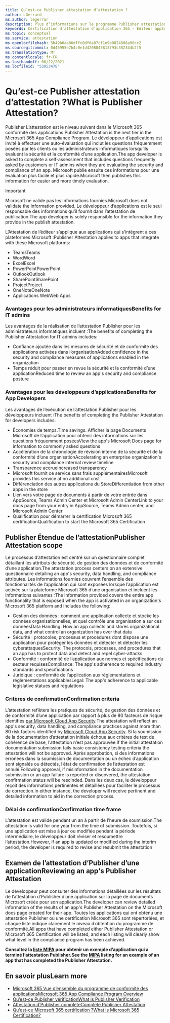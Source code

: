```yaml
---
title: Qu’est-ce Publisher attestation d’attestation ?
author: LGerrard
ms.author: legerrar
description: Plus d’informations sur le programme Publisher attestation d’attestation d’attestation d’information
keywords: Certification d’attestation d’application 365 - Éditeur appSource
ms.topic: conceptual
ms.service: attestation
ms.openlocfilehash: 5b49b6aa06dffc0df6a87cf1e9b0824806a90cc2
ms.sourcegitcommit: 0d46955e7b4c0e1d4208843813793c382344b2f5
ms.translationtype: MT
ms.contentlocale: fr-FR
ms.lasthandoff: 06/22/2021
ms.locfileid: "53053478"
---
```

# <a name="what-is-publisher-attestation"></a><span data-ttu-id="c4c9d-104">Qu’est-ce Publisher attestation d’attestation ?</span><span class="sxs-lookup"><span data-stu-id="c4c9d-104">What is Publisher Attestation?</span></span>

<span data-ttu-id="c4c9d-105">Publisher L’attestation est le niveau suivant dans le Microsoft 365 conformité des applications.</span><span class="sxs-lookup"><span data-stu-id="c4c9d-105">Publisher Attestation is the next tier in the Microsoft 365 App Compliance Program.</span></span> <span data-ttu-id="c4c9d-106">Le développeur d’applications est invité à effectuer une auto-évaluation qui inclut les questions fréquemment posées par les clients ou les administrateurs informatiques lorsqu’ils évaluent la sécurité et la conformité d’une application.</span><span class="sxs-lookup"><span data-stu-id="c4c9d-106">The app developer is asked to complete a self-assessment that includes questions frequently asked by customers or IT admins when they are evaluating the security and compliance of an app.</span></span> <span data-ttu-id="c4c9d-107">Microsoft publie ensuite ces informations pour une évaluation plus facile et plus rapide.</span><span class="sxs-lookup"><span data-stu-id="c4c9d-107">Microsoft then publishes this information for easier and more timely evaluation.</span></span>

> [!IMPORTANT]
> <span data-ttu-id="c4c9d-108">Microsoft ne valide pas les informations fournies.</span><span class="sxs-lookup"><span data-stu-id="c4c9d-108">Microsoft does not validate the information provided.</span></span> <span data-ttu-id="c4c9d-109">Le développeur d’applications est le seul responsable des informations qu’il fournit dans l’attestation de publication.</span><span class="sxs-lookup"><span data-stu-id="c4c9d-109">The app developer is solely responsible for the information they provide in the publish attestation.</span></span> 

<span data-ttu-id="c4c9d-110">L’Attestation de l’éditeur s’applique aux applications qui s’intègrent à ces plateformes Microsoft :</span><span class="sxs-lookup"><span data-stu-id="c4c9d-110">Publisher Attestation applies to apps that integrate with these Microsoft platforms:</span></span>
- <span data-ttu-id="c4c9d-111">Teams</span><span class="sxs-lookup"><span data-stu-id="c4c9d-111">Teams</span></span>
- <span data-ttu-id="c4c9d-112">Word</span><span class="sxs-lookup"><span data-stu-id="c4c9d-112">Word</span></span>
- <span data-ttu-id="c4c9d-113">Excel</span><span class="sxs-lookup"><span data-stu-id="c4c9d-113">Excel</span></span>
- <span data-ttu-id="c4c9d-114">PowerPoint</span><span class="sxs-lookup"><span data-stu-id="c4c9d-114">PowerPoint</span></span> 
- <span data-ttu-id="c4c9d-115">Outlook</span><span class="sxs-lookup"><span data-stu-id="c4c9d-115">Outlook</span></span>
- <span data-ttu-id="c4c9d-116">SharePoint</span><span class="sxs-lookup"><span data-stu-id="c4c9d-116">SharePoint</span></span>
- <span data-ttu-id="c4c9d-117">Project</span><span class="sxs-lookup"><span data-stu-id="c4c9d-117">Project</span></span>
- <span data-ttu-id="c4c9d-118">OneNote</span><span class="sxs-lookup"><span data-stu-id="c4c9d-118">OneNote</span></span>
- <span data-ttu-id="c4c9d-119">Applications Web</span><span class="sxs-lookup"><span data-stu-id="c4c9d-119">Web Apps</span></span>

### <a name="benefits-for-it-admins"></a><span data-ttu-id="c4c9d-120">Avantages pour les administrateurs informatiques</span><span class="sxs-lookup"><span data-stu-id="c4c9d-120">Benefits for IT admins</span></span>
<span data-ttu-id="c4c9d-121">Les avantages de la réalisation de l’attestation Publisher pour les administrateurs informatiques incluent :</span><span class="sxs-lookup"><span data-stu-id="c4c9d-121">The benefits of completing the Publisher Attestation for IT admins includes:</span></span>
-   <span data-ttu-id="c4c9d-122">Confiance ajoutée dans les mesures de sécurité et de conformité des applications activées dans l’organisation</span><span class="sxs-lookup"><span data-stu-id="c4c9d-122">Added confidence in the security and compliance measures of applications enabled in the organization</span></span>
-   <span data-ttu-id="c4c9d-123">Temps réduit pour passer en revue la sécurité et la conformité d’une application</span><span class="sxs-lookup"><span data-stu-id="c4c9d-123">Reduced time to review an app's security and compliance posture</span></span>

### <a name="benefits-for-app-developers"></a><span data-ttu-id="c4c9d-124">Avantages pour les développeurs d’applications</span><span class="sxs-lookup"><span data-stu-id="c4c9d-124">Benefits for App Developers</span></span> 
<span data-ttu-id="c4c9d-125">Les avantages de l’exécution de l’attestation Publisher pour les développeurs incluent :</span><span class="sxs-lookup"><span data-stu-id="c4c9d-125">The benefits of completing the Publisher Attestation for developers includes:</span></span> 
-   <span data-ttu-id="c4c9d-126">Économies de temps.</span><span class="sxs-lookup"><span data-stu-id="c4c9d-126">Time savings.</span></span> <span data-ttu-id="c4c9d-127">Afficher la page Documents Microsoft de l’application pour obtenir des informations sur les questions fréquemment posées</span><span class="sxs-lookup"><span data-stu-id="c4c9d-127">View the app's Microsoft Docs page for information to commonly asked questions</span></span>
-   <span data-ttu-id="c4c9d-128">Accélération de la chronologie de révision interne de la sécurité et de la conformité d’une organisation</span><span class="sxs-lookup"><span data-stu-id="c4c9d-128">Accelerating an enterprise organization's security and compliance internal review timeline</span></span>
-   <span data-ttu-id="c4c9d-129">Transparence accrue</span><span class="sxs-lookup"><span data-stu-id="c4c9d-129">Increased transparency</span></span>
- <span data-ttu-id="c4c9d-130">Microsoft fournit ce service sans frais supplémentaires</span><span class="sxs-lookup"><span data-stu-id="c4c9d-130">Microsoft provides this service at no additional cost</span></span>
-   <span data-ttu-id="c4c9d-131">Différenciation des autres applications du Store</span><span class="sxs-lookup"><span data-stu-id="c4c9d-131">Differentiation from other apps in the store</span></span>
-   <span data-ttu-id="c4c9d-132">Lien vers votre page de documents à partir de votre entrée dans AppSource, Teams Admin Center et Microsoft Admin Center</span><span class="sxs-lookup"><span data-stu-id="c4c9d-132">Link to your docs page from your entry in AppSource, Teams Admin center, and Microsoft Admin Center</span></span>
-   <span data-ttu-id="c4c9d-133">Qualification pour démarrer la certification Microsoft 365 certification</span><span class="sxs-lookup"><span data-stu-id="c4c9d-133">Qualification to start the Microsoft 365 Certification</span></span>


## <a name="publisher-attestation-scope"></a><span data-ttu-id="c4c9d-134">Publisher Étendue de l’attestation</span><span class="sxs-lookup"><span data-stu-id="c4c9d-134">Publisher Attestation scope</span></span>

<span data-ttu-id="c4c9d-135">Le processus d’attestation est centré sur un questionnaire complet détaillant les attributs de sécurité, de gestion des données et de conformité d’une application.</span><span class="sxs-lookup"><span data-stu-id="c4c9d-135">The attestation process centers on an extensive questionnaire detailing an app's security, data handling, and compliance attributes.</span></span> <span data-ttu-id="c4c9d-136">Les informations fournies couvrent l’ensemble des fonctionnalités de l’application qui sont exposées lorsque l’application est activée sur la plateforme Microsoft 365 d’une organisation et incluent les informations suivantes :</span><span class="sxs-lookup"><span data-stu-id="c4c9d-136">The information provided covers the entire app functionality that is exposed when the app is activated in an organization's Microsoft 365 platform and includes the following:</span></span>

- <span data-ttu-id="c4c9d-137">Gestion des données : comment une application collecte et stocke les données organisationnelles, et quel contrôle une organisation a sur ces données</span><span class="sxs-lookup"><span data-stu-id="c4c9d-137">Data Handling: How an app collects and stores organizational data, and what control an organization has over that data</span></span>
- <span data-ttu-id="c4c9d-138">Sécurité : protocoles, processus et procédures dont dispose une application pour protéger les données et détecter et détecter les cyberattaques</span><span class="sxs-lookup"><span data-stu-id="c4c9d-138">Security: The protocols, processes, and procedures that an app has to protect data and detect and repel cyber-attacks</span></span>
- <span data-ttu-id="c4c9d-139">Conformité : conformité de l’application aux normes et spécifications du secteur requises</span><span class="sxs-lookup"><span data-stu-id="c4c9d-139">Compliance: The app's adherence to required industry standards and specifications</span></span>
- <span data-ttu-id="c4c9d-140">Juridique : conformité de l’application aux réglementations et réglementations applicables</span><span class="sxs-lookup"><span data-stu-id="c4c9d-140">Legal: The app's adherence to applicable legislative statues and regulations</span></span>

### <a name="confirmation-criteria"></a><span data-ttu-id="c4c9d-141">Critères de confirmation</span><span class="sxs-lookup"><span data-stu-id="c4c9d-141">Confirmation criteria</span></span>

<span data-ttu-id="c4c9d-142">L’attestation reflètera les pratiques de sécurité, de gestion des données et de conformité d’une application par rapport à plus de 80 facteurs de risque identifiés [par Microsoft Cloud App Security](https://www.microsoft.com/microsoft-365/enterprise-mobility-security/cloud-app-security).</span><span class="sxs-lookup"><span data-stu-id="c4c9d-142">The attestation will reflect an app's security, data handling, and compliance practices against more than 80 risk factors identified by [Microsoft Cloud App Security](https://www.microsoft.com/microsoft-365/enterprise-mobility-security/cloud-app-security).</span></span> <span data-ttu-id="c4c9d-143">Si la soumission de la documentation d’attestation initiale échoue aux critères de test de cohérence de base, l’attestation n’est pas approuvée.</span><span class="sxs-lookup"><span data-stu-id="c4c9d-143">If the initial attestation documentation submission fails basic consistency testing criteria the attestation will not be approved.</span></span> <span data-ttu-id="c4c9d-144">Après approbation, si des informations erronées dans la soumission de documentation ou un échec d’application sont signalés ou détectés, l’état de confirmation de l’attestation est annulé.</span><span class="sxs-lookup"><span data-stu-id="c4c9d-144">Following approval, if misinformation in the documentation submission or an app failure is reported or discovered, the attestation confirmation status will be rescinded.</span></span> <span data-ttu-id="c4c9d-145">Dans les deux cas, le développeur reçoit des informations pertinentes et détaillées pour faciliter le processus de correction.</span><span class="sxs-lookup"><span data-stu-id="c4c9d-145">In either instance, the developer will receive pertinent and detailed information to aid in the correction process.</span></span>

### <a name="confirmation-time-frame"></a><span data-ttu-id="c4c9d-146">Délai de confirmation</span><span class="sxs-lookup"><span data-stu-id="c4c9d-146">Confirmation time frame</span></span>

<span data-ttu-id="c4c9d-147">L’attestation est valide pendant un an à partir de l’heure de soumission.</span><span class="sxs-lookup"><span data-stu-id="c4c9d-147">The attestation is valid for one year from the time of submission.</span></span> <span data-ttu-id="c4c9d-148">Toutefois, si une application est mise à jour ou modifiée pendant la période intermédiaire, le développeur doit réviser et resoumettre l’attestation.</span><span class="sxs-lookup"><span data-stu-id="c4c9d-148">However, if an app is updated or modified during the interim period, the developer is required to revise and resubmit the attestation</span></span>

## <a name="reviewing-an-apps-publisher-attestation"></a><span data-ttu-id="c4c9d-149">Examen de l’attestation d’Publisher d’une application</span><span class="sxs-lookup"><span data-stu-id="c4c9d-149">Reviewing an app's Publisher Attestation</span></span>

<span data-ttu-id="c4c9d-150">Le développeur peut consulter des informations détaillées sur les résultats de l’attestation d’Publisher d’une application sur la page de documents Microsoft créée pour son application.</span><span class="sxs-lookup"><span data-stu-id="c4c9d-150">The developer can review detailed information of the results of an app's Publisher Attestation on the Microsoft docs page created for their app.</span></span> <span data-ttu-id="c4c9d-151">Toutes les applications qui ont obtenu une attestation Publisher ou une certification Microsoft 365 sont répertoriées, et chaque liste indique clairement le niveau d’obtention du programme de conformité.</span><span class="sxs-lookup"><span data-stu-id="c4c9d-151">All apps that have completed either Publisher Attestation or Microsoft 365 Certification will be listed, and each listing will clearly show what level in the compliance program has been achieved.</span></span>

<span data-ttu-id="c4c9d-152">**Consultez la [liste MIPA](https://docs.microsoft.com/microsoft-365-app-certification/teams/iglobe-mipa-your-personal-assistant?pivots=mcas) pour obtenir un exemple d’application qui a terminé l’attestation Publisher.**</span><span class="sxs-lookup"><span data-stu-id="c4c9d-152">**See the [MIPA](https://docs.microsoft.com/microsoft-365-app-certification/teams/iglobe-mipa-your-personal-assistant?pivots=mcas) listing for an example of an app that has completed the Publisher Attestation.**</span></span> 

## <a name="learn-more"></a><span data-ttu-id="c4c9d-153">En savoir plus</span><span class="sxs-lookup"><span data-stu-id="c4c9d-153">Learn more</span></span>

* [<span data-ttu-id="c4c9d-154">Microsoft 365 Vue d’ensemble du programme de conformité des applications</span><span class="sxs-lookup"><span data-stu-id="c4c9d-154">Microsoft 365 App Compliance Program Overview</span></span>](~/overview.md)
* [<span data-ttu-id="c4c9d-155">Qu’est-ce Publisher vérification</span><span class="sxs-lookup"><span data-stu-id="c4c9d-155">What is Publisher Verification</span></span>](https://docs.microsoft.com/azure/active-directory/develop/publisher-verification-overview)
* [<span data-ttu-id="c4c9d-156">Attestation d’Publisher complète</span><span class="sxs-lookup"><span data-stu-id="c4c9d-156">Complete Publisher Attestation</span></span>](~/docs/attestation.md)  
* [<span data-ttu-id="c4c9d-157">Qu’est-ce Microsoft 365 certification ?</span><span class="sxs-lookup"><span data-stu-id="c4c9d-157">What is Microsoft 365 Certification? </span></span>](~/docs/enterprise-app-certification-guide.md)
